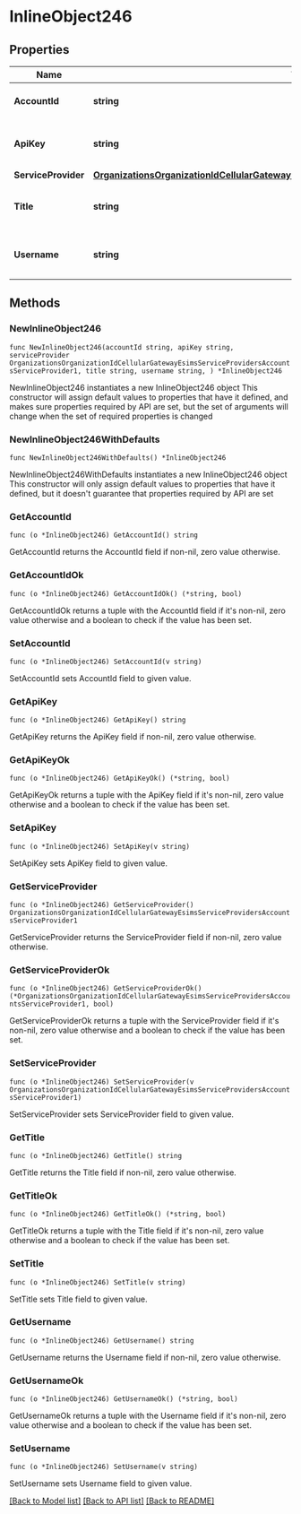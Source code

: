 # InlineObject246

## Properties

Name | Type | Description | Notes
------------ | ------------- | ------------- | -------------
**AccountId** | **string** | Service provider account ID | 
**ApiKey** | **string** | Service provider account API key | 
**ServiceProvider** | [**OrganizationsOrganizationIdCellularGatewayEsimsServiceProvidersAccountsServiceProvider1**](OrganizationsOrganizationIdCellularGatewayEsimsServiceProvidersAccountsServiceProvider1.md) |  | 
**Title** | **string** | Service provider account name | 
**Username** | **string** | Service provider account username | 

## Methods

### NewInlineObject246

`func NewInlineObject246(accountId string, apiKey string, serviceProvider OrganizationsOrganizationIdCellularGatewayEsimsServiceProvidersAccountsServiceProvider1, title string, username string, ) *InlineObject246`

NewInlineObject246 instantiates a new InlineObject246 object
This constructor will assign default values to properties that have it defined,
and makes sure properties required by API are set, but the set of arguments
will change when the set of required properties is changed

### NewInlineObject246WithDefaults

`func NewInlineObject246WithDefaults() *InlineObject246`

NewInlineObject246WithDefaults instantiates a new InlineObject246 object
This constructor will only assign default values to properties that have it defined,
but it doesn't guarantee that properties required by API are set

### GetAccountId

`func (o *InlineObject246) GetAccountId() string`

GetAccountId returns the AccountId field if non-nil, zero value otherwise.

### GetAccountIdOk

`func (o *InlineObject246) GetAccountIdOk() (*string, bool)`

GetAccountIdOk returns a tuple with the AccountId field if it's non-nil, zero value otherwise
and a boolean to check if the value has been set.

### SetAccountId

`func (o *InlineObject246) SetAccountId(v string)`

SetAccountId sets AccountId field to given value.


### GetApiKey

`func (o *InlineObject246) GetApiKey() string`

GetApiKey returns the ApiKey field if non-nil, zero value otherwise.

### GetApiKeyOk

`func (o *InlineObject246) GetApiKeyOk() (*string, bool)`

GetApiKeyOk returns a tuple with the ApiKey field if it's non-nil, zero value otherwise
and a boolean to check if the value has been set.

### SetApiKey

`func (o *InlineObject246) SetApiKey(v string)`

SetApiKey sets ApiKey field to given value.


### GetServiceProvider

`func (o *InlineObject246) GetServiceProvider() OrganizationsOrganizationIdCellularGatewayEsimsServiceProvidersAccountsServiceProvider1`

GetServiceProvider returns the ServiceProvider field if non-nil, zero value otherwise.

### GetServiceProviderOk

`func (o *InlineObject246) GetServiceProviderOk() (*OrganizationsOrganizationIdCellularGatewayEsimsServiceProvidersAccountsServiceProvider1, bool)`

GetServiceProviderOk returns a tuple with the ServiceProvider field if it's non-nil, zero value otherwise
and a boolean to check if the value has been set.

### SetServiceProvider

`func (o *InlineObject246) SetServiceProvider(v OrganizationsOrganizationIdCellularGatewayEsimsServiceProvidersAccountsServiceProvider1)`

SetServiceProvider sets ServiceProvider field to given value.


### GetTitle

`func (o *InlineObject246) GetTitle() string`

GetTitle returns the Title field if non-nil, zero value otherwise.

### GetTitleOk

`func (o *InlineObject246) GetTitleOk() (*string, bool)`

GetTitleOk returns a tuple with the Title field if it's non-nil, zero value otherwise
and a boolean to check if the value has been set.

### SetTitle

`func (o *InlineObject246) SetTitle(v string)`

SetTitle sets Title field to given value.


### GetUsername

`func (o *InlineObject246) GetUsername() string`

GetUsername returns the Username field if non-nil, zero value otherwise.

### GetUsernameOk

`func (o *InlineObject246) GetUsernameOk() (*string, bool)`

GetUsernameOk returns a tuple with the Username field if it's non-nil, zero value otherwise
and a boolean to check if the value has been set.

### SetUsername

`func (o *InlineObject246) SetUsername(v string)`

SetUsername sets Username field to given value.



[[Back to Model list]](../README.md#documentation-for-models) [[Back to API list]](../README.md#documentation-for-api-endpoints) [[Back to README]](../README.md)


